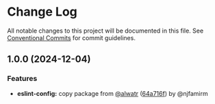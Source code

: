 # Change Log

All notable changes to this project will be documented in this file.
See [Conventional Commits](https://conventionalcommits.org) for commit guidelines.

## 1.0.0 (2024-12-04)

### Features

* **eslint-config:** copy package from [@alwatr](https://github.com/alwatr) ([64a716f](https://github.com/the-nexim/nanolib/commit/64a716fbb98441139eba9742818ccb7e44b52b46)) by @njfamirm
